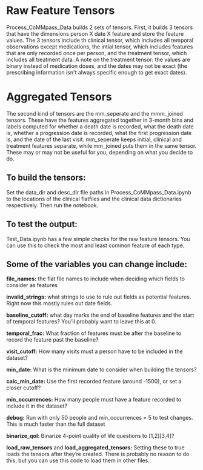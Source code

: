 # Raw Feature Tensors
Process_CoMMpass_Data builds 2 sets of tensors.  First, it builds 3 tensors that have the dimensions person X date X feature and store the feature values.  The 3 tensors include th clinical tensor, which includes all temporal observations except medications, the intial tensor, which includes features that are only recorded once per person, and the treatment tensor, which includes all treatment data.  A note on the treatment tensor: the values are binary instead of medication doses, and the dates may not be exact (the prescribing information isn't always specific enough to get exact dates).  

# Aggregated Tensors
The second kind of tensors are the mm_seperate and the mmm_joined tensors.  These have the features aggregated together in 3-month bins and labels computed for whether a death date is recorded, what the death date is, whether a progression date is recorded, what the first progression date is, and the date of the last visit.  mm_seperate keeps initial, clinical and treatment features separate, while mm_joined puts them in the same tensor.  These may or may not be useful for you, depending on what you decide to do.

## To build the tensors:
Set the data_dir and desc_dir file paths in Process_CoMMpass_Data.ipynb to the locations of the clinical flatfiles and the clinical data dictionaries respectively.  Then run the notebook.

## To test the output:
Test_Data.ipynb has a few simple checks for the raw feature tensors.  You can use this to check the most and least common feature of each type.

## Some of the variables you can change include: 
**file_names:** the flat file names to include when deciding which fields to consider as features

**invalid_strings:** what strings to use to rule out fields as potential features.  Right now this mostly rules out date fields.

**baseline_cutoff:** what day marks the end of baseline features and the start of temporal features?  You’ll probably want to leave this at 0.

**temporal_frac:** What fraction of features must be after the baseline to record the feature past the baseline?

**visit_cutoff:** How many visits must a person have to be included in the dataset?

**min_date:** What is the minimum date to consider when building the tensors?

**calc_min_date:** Use the first recorded feature (around -1500), or set a closer cutoff?

**min_occurrences:** How many people must have a feature recorded to include it in the dataset?

**debug:** Run with only 50 people and min_occurrences = 5 to test changes.  This is much faster than the full dataset

**binarize_qol:** Binarize 4-point quality of life questions to [1,2][3,4]?

**load_raw_tensors** and **load_aggregated_tensors:** Setting these to true loads the tensors after they’re created.  There is probably no reason to do this, but you can use this code to load them in other files.
